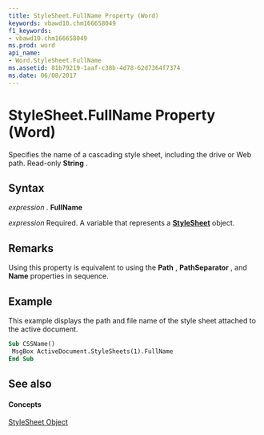 ```yaml
---
title: StyleSheet.FullName Property (Word)
keywords: vbawd10.chm166658049
f1_keywords:
- vbawd10.chm166658049
ms.prod: word
api_name:
- Word.StyleSheet.FullName
ms.assetid: 81b79219-1aaf-c38b-4d78-62d7364f7374
ms.date: 06/08/2017
---
```



# StyleSheet.FullName Property (Word)

Specifies the name of a cascading style sheet, including the drive or Web path. Read-only **String** .


## Syntax

 _expression_ . **FullName**

 _expression_ Required. A variable that represents a **[StyleSheet](stylesheet-object-word.md)** object.


## Remarks

Using this property is equivalent to using the **Path** , **PathSeparator** , and **Name** properties in sequence.


## Example

This example displays the path and file name of the style sheet attached to the active document.


```vb
Sub CSSName() 
 MsgBox ActiveDocument.StyleSheets(1).FullName 
End Sub
```


## See also


#### Concepts


[StyleSheet Object](stylesheet-object-word.md)

